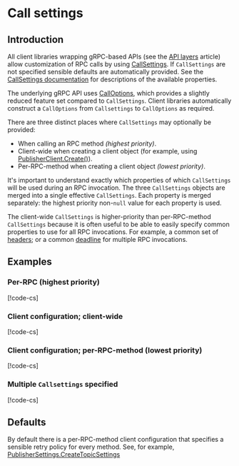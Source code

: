 # Call settings

## Introduction

All client libraries wrapping gRPC-based APIs (see the [API layers](api-layers.md) article)
allow customization of RPC calls by using
[CallSettings](obj/api/Google.Api.Gax.CallSettings.yml). If `CallSettings` are
not specified sensible defaults are automatically provided.
See the [CallSettings documentation](obj/api/Google.Api.Gax.CallSettings.yml)
for descriptions of the available properties.

The underlying gRPC API uses
[CallOptions](http://www.grpc.io/grpc/csharp/html/T_Grpc_Core_CallOptions.htm),
which provides a slightly reduced feature set compared to `CallSettings`.
Client libraries automatically construct a `CallOptions` from `Callsettings`
to `CallOptions` as required.

There are three distinct places where `CallSettings` may optionally be provided:

* When calling an RPC method *(highest priority)*.
* Client-wide when creating a client object (for example, using
[PublisherClient.Create()](Google.Pubsub.V1/api/Google.Pubsub.V1.PublisherClient.html#Google_Pubsub_V1_PublisherClient_Create_Google_Api_Gax_ServiceEndpoint_Google_Pubsub_V1_PublisherSettings_)).
* Per-RPC-method when creating a client object *(lowest priority)*.

It's important to understand exactly which properties of which `CallSettings` will be used during an RPC invocation.
The three `CallSettings` objects are merged into a single effective `CallSettings`.
Each property is merged separately: the highest priority non-`null` value for each
property is used.

The client-wide `CallSettings` is higher-priority than per-RPC-method `CallSettings`
because it is often useful to be able to easily specify common properties to use
for all RPC invocations. For example, a common set of
[headers](obj/api/Google.Api.Gax.CallSettings.yml#Google_Api_Gax_CallSettings_Headers);
or a common
[deadline](obj/api/Google.Api.Gax.CallSettings.yml#Google_Api_Gax_CallSettings_Timing)
for multiple RPC invocations.

## Examples

### Per-RPC (highest priority)

[!code-cs[](obj/snippets/Google.Cloud.Docs.CallSettings.txt#PerRpc)]

### Client configuration; client-wide

[!code-cs[](obj/snippets/Google.Cloud.Docs.CallSettings.txt#ClientWide)]

### Client configuration; per-RPC-method (lowest priority)

[!code-cs[](obj/snippets/Google.Cloud.Docs.CallSettings.txt#ClientPerMethod)]

### Multiple `Callsettings` specified

[!code-cs[](obj/snippets/Google.Cloud.Docs.CallSettings.txt#Overrides)]

## Defaults

By default there is a per-RPC-method client configuration that specifies a sensible
retry policy for every method. See, for example,
[PublisherSettings.CreateTopicSettings](Google.Pubsub.V1/api/Google.Pubsub.V1.PublisherSettings.html#Google_Pubsub_V1_PublisherSettings_CreateTopicSettings)
